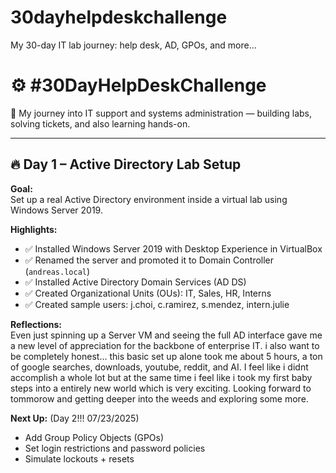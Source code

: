 # 30dayhelpdeskchallenge
My 30-day IT lab journey: help desk, AD, GPOs, and more...
# ⚙️ #30DayHelpDeskChallenge

🧠 My journey into IT support and systems administration — building labs, solving tickets, and also learning hands-on.

---

## 🔥 Day 1 – Active Directory Lab Setup

**Goal:**  
Set up a real Active Directory environment inside a virtual lab using Windows Server 2019.

**Highlights:**
- ✅ Installed Windows Server 2019 with Desktop Experience in VirtualBox
- ✅ Renamed the server and promoted it to Domain Controller (`andreas.local`)
- ✅ Installed Active Directory Domain Services (AD DS)
- ✅ Created Organizational Units (OUs): IT, Sales, HR, Interns
- ✅ Created sample users: j.choi, c.ramirez, s.mendez, intern.julie

**Reflections:**  
Even just spinning up a Server VM and seeing the full AD interface gave me a new level of appreciation for the backbone of enterprise IT. i also want to be completely honest... this basic set up alone took me about 5 hours, a ton of google searches, downloads, youtube, reddit, and AI. I feel like i didnt accomplish a whole lot but at the same time i feel like i took my first baby steps into a entirely new world which is very exciting. Looking forward to tommorow and getting deeper into the weeds and exploring some more.

**Next Up:** (Day 2!!! 07/23/2025)
- Add Group Policy Objects (GPOs)
- Set login restrictions and password policies
- Simulate lockouts + resets
